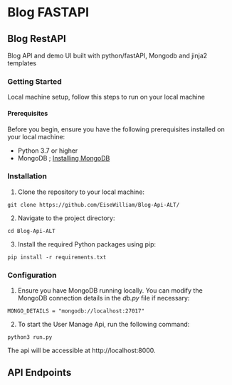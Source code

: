 # Blog FASTAPI

## Blog RestAPI
Blog API and demo UI built with python/fastAPI, Mongodb and jinja2 templates

### Getting Started
Local machine setup, follow this steps to run on your local machine

#### Prerequisites
Before you begin, ensure you have the following prerequisites installed on your local machine:

- Python 3.7 or higher
- MongoDB ;
[Installing MongoDB](https://www.mongodb.com/docs/manual/administration/install-community/)

### Installation
1. Clone the repository to your local machine:

`git clone https://github.com/EiseWilliam/Blog-Api-ALT/`

2. Navigate to the project directory:

`cd Blog-Api-ALT`

3. Install the required Python packages using pip:

```pip install -r requirements.txt```

### Configuration
1. Ensure you have MongoDB running locally. You can modify the MongoDB connection details in the *db.py* file if necessary:

``MONGO_DETAILS = "mongodb://localhost:27017"``

2. To start the User Manage Api, run the following command:
   
`python3 run.py`

The api will be accessible at http://localhost:8000.


## API Endpoints






